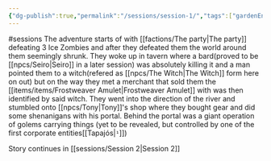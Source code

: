 ```yaml
---
{"dg-publish":true,"permalink":"/sessions/session-1/","tags":["gardenEntry"]}
---
```


#sessions
The adventure starts of with [[factions/The party\|The party]] defeating 3 Ice Zombies and after they defeated them the world around them seemingly shrunk.
They woke up in tavern where a bard(proved to be [[npcs/Seiro\|Seiro]] in a later session) was absolutely killing it and a man pointed them to a witch(refered as [[npcs/The Witch\|The Witch]] form here on out) but on the way they met a merchant that sold them the [[items/items/Frostweaver Amulet\|Frostweaver Amulet]] with was then identified by said witch.
They went into the direction of the river and stumbled onto [[npcs/Tony\|Tony]]'s shop where they bought gear and did some shenanigans with his portal.
Behind the portal was a giant operation of golems carrying things (yet to be revealed, but controlled by one of the first corporate entities[[Tapajós|`¹`]])

Story continues in [[sessions/Session 2\|Session 2]]


